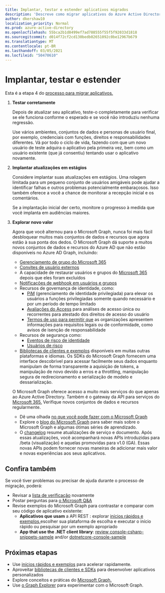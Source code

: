 ```yaml
---
title: Implantar, testar e estender aplicativos migrados
description: 'Descreve como migrar aplicativos do Azure Active Directory (Azure AD) para usar a API do Microsoft Graph (REST); isso aborda a etapa 3: implantar, testar e estender.'
author: dkershaw10
localization_priority: Normal
ms.prod: azure-active-directory
ms.openlocfilehash: 55bca2b1d8499ef7ad788555f55f5f92033d1818
ms.sourcegitcommit: d014f72cf2cd130bedb02651092c0be12967b679
ms.translationtype: MT
ms.contentlocale: pt-BR
ms.lasthandoff: 03/05/2021
ms.locfileid: "50470610"
---
```

# <a name="deploy-test-and-extend"></a>Implantar, testar e estender

Esta é a etapa 4 do [processo para migrar aplicativos.](migrate-azure-ad-graph-planning-checklist.md)

1.  **Testar corretamente**

    Depois de atualizar seu aplicativo, teste-o completamente para verificar se ele funciona conforme o esperado e se você não introduziu nenhuma regressão.  

    Use vários ambientes, conjuntos de dados e personas de usuário final, por exemplo, credenciais com funções, direitos e responsabilidades diferentes. Vá por todo o ciclo de vida, fazendo com que um novo usuário de teste adquira o aplicativo pela primeira vez, bem como um usuário existente (que já consentiu) tentando usar o aplicativo novamente.

2.  **Implantar atualizações em estágios**

    Considere implantar suas atualizações em estágios.  Uma rolagem limitada para um pequeno conjunto de usuários amigáveis pode ajudar a identificar falhas e outros problemas potencialmente embaraçosos.  Isso também oferece a você a chance de monitorar a recepção inicial e os comentários.

    Se a implantação inicial der certo, monitore o progresso à medida que você implanta em audiências maiores.

3.  **Explorar novo valor**

    Agora que você alternou para o Microsoft Graph, nunca foi mais fácil desbloquear muitos mais conjuntos de dados e recursos que agora estão à sua ponta dos dedos. 
    O Microsoft Graph dá suporte a muitos novos conjuntos de dados e recursos do Azure AD que não estão disponíveis no Azure AD Graph, incluindo: 

    - [Gerenciamento de grupo do Microsoft 365](./office365-groups-concept-overview.md)
    - [Convites de usuário externos](/graph/api/resources/invitation?view=graph-rest-1.0)
    - A capacidade de restaurar usuários e grupos do [Microsoft 365](/graph/api/resources/directory?view=graph-rest-1.0) depois que eles foram excluídos
    - [Notificações de webhook em usuários e grupos](./webhooks.md?toc=.%252fref%252ftoc.json&view=graph-rest-1.0)
    - Recursos de governança de identidade, como:
      - [PiM](/graph/api/resources/privilegedidentitymanagement-root?view=graph-rest-beta) (gerenciamento de identidade privilegiada) para elevar os usuários a funções privilegiadas somente quando necessário e por um período de tempo limitado
      - [Avaliações do Access](/graph/api/resources/accessreviews-root?view=graph-rest-beta) para análises de acesso única ou recorrentes para atestado dos direitos de acesso do usuário
      - [Termos de uso para permitir que](/graph/api/resources/accessreviews-root?view=graph-rest-beta) as organizações apresentem informações para requisitos legais ou de conformidade, como avisos de isenção de responsabilidade
    - Recursos de segurança como:
      - [Eventos de risco de identidade](/graph/api/resources/identityriskevent?view=graph-rest-1.0)
      - [Usuários de risco](/graph/api/resources/riskyuser?view=graph-rest-1.0)
    - [Bibliotecas de clientes e exemplos](./index.yml) disponíveis em muitas outras plataformas e idiomas. Os SDKs do Microsoft Graph fornecem uma interface descobrivel para acessar facilmente seus dados enquanto manipulam de forma transparente a aquisição de tokens, a manipulação de novo devido a erros e a throttling, manipulação segura de redirecionamento e serialização de modelo e dessarialização.

    O Microsoft Graph oferece acesso a muito mais serviços do que apenas ao Azure Active Directory. Também é o gateway da API para serviços do [Microsoft 365.](./index.yml)
    Verifique novos conjuntos de dados e recursos regularmente.  

    - Dê uma olhada [no que você pode fazer com o Microsoft Graph](/graph/examples)
    - Explore o [blog do Microsoft Graph](/graph/blogs) para saber mais sobre o Microsoft Graph e algumas ótimas séries de aprendizado.
    - O [changelog](/greaph/changelog) resume atualizações de serviço e documento. Após essas atualizações, você acompanhará novas APIs introduzidas para /beta (visualização) e aquelas promovidas para v1.0 (GA).  Essas novas APIs podem fornecer novas maneiras de adicionar mais valor e novas experiências aos seus aplicativos.  

## <a name="see-also"></a>Confira também

Se você tiver problemas ou precisar de ajuda durante o processo de migração, poderá:

- Revisar a [lista de verificação](migrate-azure-ad-graph-planning-checklist.md) novamente
- Postar perguntas para [o Microsoft Q&A](https://docs.microsoft.com/answers/topics/microsoft-graph-applications.html) 
- Revise exemplos do Microsoft Graph para contrastar e comparar com seu código de aplicativo existente:
  - **Aplicativos que usam** a API REST : explorar [inícios rápidos e exemplos,](https://developer.microsoft.com/graph/get-started)escolher sua plataforma de escolha e executar o início rápido ou pesquisar por um exemplo apropriado
  - **App that use the .NET client library**: [review console-csharp-snippets-sample](https://github.com/microsoftgraph/console-csharp-snippets-sample) and/or [dotnetcore-console-sample](https://github.com/microsoftgraph/dotnetcore-console-sample)

## <a name="next-steps"></a>Próximas etapas

- Use [inícios rápidos e exemplos](/graph/get-started) para acelerar rapidamente.
- Aproveitar [bibliotecas de clientes e SDKs](https://developer.microsoft.com/graph/get-started) para desenvolver aplicativos personalizados 
- Explore conceitos e práticas do [Microsoft Graph.](./overview.md)
- Use [o Graph Explorer](https://aka.ms/ge) para experimentar com o Microsoft Graph.